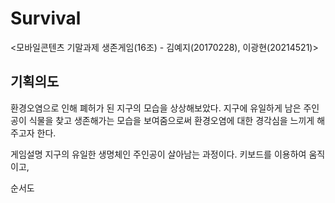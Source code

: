 # Survival
<모바일콘텐츠 기말과제 생존게임(16조) - 김예지(20170228), 이광현(20214521)>

## 기획의도
환경오염으로 인해 폐허가 된 지구의 모습을 상상해보았다. 지구에 유일하게 남은 주인공이 식물을 찾고 생존해가는 모습을 보여줌으로써 환경오염에 대한 경각심을 느끼게 해주고자 한다.

게임설명
지구의 유일한 생명체인 주인공이 살아남는 과정이다. 키보드를 이용하여 움직이고, 

순서도


